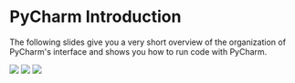 # PyCharm Introduction

The following slides give you a very short overview of the organization of PyCharm's
interface and shows you how to run code with PyCharm.

![](../images/pycharm_tutorial_1.png)
![](../images/pycharm_tutorial_2.png)
![](../images/pycharm_tutorial_3.png)



